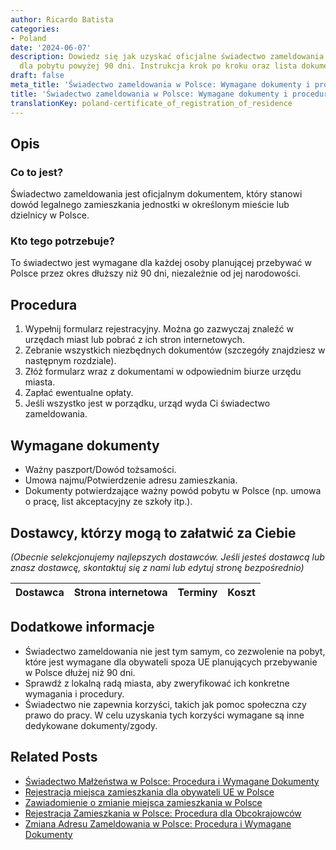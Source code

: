 ```yaml
---
author: Ricardo Batista
categories:
- Poland
date: '2024-06-07'
description: Dowiedz się jak uzyskać oficjalne świadectwo zameldowania w Polsce, wymagane
  dla pobytu powyżej 90 dni. Instrukcja krok po kroku oraz lista dokumentów.
draft: false
meta_title: 'Świadectwo zameldowania w Polsce: Wymagane dokumenty i procedura'
title: 'Świadectwo zameldowania w Polsce: Wymagane dokumenty i procedura'
translationKey: poland-certificate_of_registration_of_residence
---
```



## Opis
### Co to jest?
Świadectwo zameldowania jest oficjalnym dokumentem, który stanowi dowód legalnego zamieszkania jednostki w określonym mieście lub dzielnicy w Polsce.

### Kto tego potrzebuje?
To świadectwo jest wymagane dla każdej osoby planującej przebywać w Polsce przez okres dłuższy niż 90 dni, niezależnie od jej narodowości.

## Procedura
1. Wypełnij formularz rejestracyjny. Można go zazwyczaj znaleźć w urzędach miast lub pobrać z ich stron internetowych.
2. Zebranie wszystkich niezbędnych dokumentów (szczegóły znajdziesz w następnym rozdziale).
3. Złóż formularz wraz z dokumentami w odpowiednim biurze urzędu miasta.
4. Zapłać ewentualne opłaty.
5. Jeśli wszystko jest w porządku, urząd wyda Ci świadectwo zameldowania.

## Wymagane dokumenty
- Ważny paszport/Dowód tożsamości.
- Umowa najmu/Potwierdzenie adresu zamieszkania.
- Dokumenty potwierdzające ważny powód pobytu w Polsce (np. umowa o pracę, list akceptacyjny ze szkoły itp.).

## Dostawcy, którzy mogą to załatwić za Ciebie

_(Obecnie selekcjonujemy najlepszych dostawców. Jeśli jesteś dostawcą lub znasz dostawcę, skontaktuj się z nami lub edytuj stronę bezpośrednio)_

| Dostawca        |     Strona internetowa  |     Terminy     |       Koszt      |
| :-------------: | :-------------: |  :-------------: | :-------------: |

## Dodatkowe informacje
- Świadectwo zameldowania nie jest tym samym, co zezwolenie na pobyt, które jest wymagane dla obywateli spoza UE planujących przebywanie w Polsce dłużej niż 90 dni.
- Sprawdź z lokalną radą miasta, aby zweryfikować ich konkretne wymagania i procedury.
- Świadectwo nie zapewnia korzyści, takich jak pomoc społeczna czy prawo do pracy. W celu uzyskania tych korzyści wymagane są inne dedykowane dokumenty/zgody.
## Related Posts

- [Świadectwo Małżeństwa w Polsce: Procedura i Wymagane Dokumenty](https://tramitit.com/pl/guides/poland/akt_malzenstwa/)
- [Rejestracja miejsca zamieszkania dla obywateli UE w Polsce](https://tramitit.com/pl/guides/poland/rejestracja_pobytu_obywatela_ue/)
- [Zawiadomienie o zmianie miejsca zamieszkania w Polsce](https://tramitit.com/pl/guides/poland/zgloszenie_zmiany_miejsca_zamieszkania/)
- [Rejestracja Zamieszkania w Polsce: Procedura dla Obcokrajowców](https://tramitit.com/pl/guides/poland/zameldowanie_cudzoziemca/)
- [Zmiana Adresu Zameldowania w Polsce: Procedura i Wymagane Dokumenty](https://tramitit.com/pl/guides/poland/zmiana_adresu_zameldowania/)
